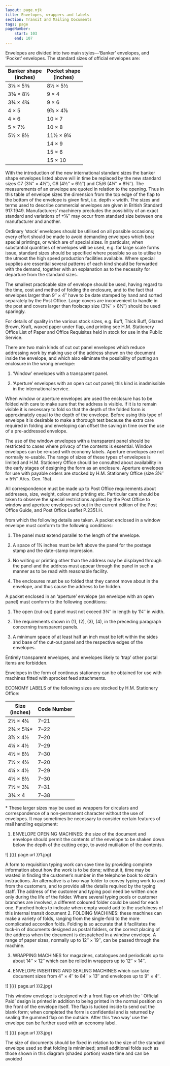 ```yaml
---
layout: page.njk
title: Envelopes, wrappers and labels
section: Transit and Mailing Documents
tags: page
pageNumber:
    start: 103
    end: 107
---
```


Envelopes are divided into two main styles—‘Banker’ envelopes, and ‘Pocket’ envelopes.
The standard sizes of official envelopes are:

| Banker shape<br/>(inches) | Pocket shape<br/>(inches) |
| - | - |
| 3&frac18; &times; 5&frac38; | 8&frac12; &times; 5&frac12;  |
| 3&frac58; &times; 8&frac12; | 9 &times; 4                  |
| 3&frac34; &times; 4&frac34; | 9 &times; 6                  |
| 4 &times; 5                 | 9&frac78; &times; 4&frac78;  |
| 4 &times; 6                 | 10 &times; 7                 |
| 5 &times; 7&frac12;         | 10 &times; 8                 |
| 5&frac12; &times; 8&frac12; | 11&frac12; &times; 9&frac14; |
|                             | 14 &times; 9                 |
|                             | 15 &times; 6                 |
|                             | 15 &times; 10                |

With the introduction of the new international standard sizes the banker shape
envelopes listed above will in time be replaced by the new standard sizes C7 (3&frac14;&Prime; &times; 4&frac12;&Prime;),
C6 (4&frac12;&Prime; &times; 6&frac12;&Prime;) and C5/6 (4&frac14;&Prime; &times; 8&frac58;&Prime;).
The measurements of an envelope are quoted in relation to the opening. Thus in
this table of envelope sizes the dimension from the top edge of the flap to the bottom
of the envelope is given first, i.e. depth &times; width. The sizes and terms used to describe
commercial envelopes are given in British Standard 917:1949. Manufacturers’
machinery precludes the possibility of an exact standard and variations of &plusmn;&frac18;&Prime; may
occur from standard size between one manufacturer and another.

Ordinary ‘stock’ envelopes should be utilised on all possible occasions; every effort
should be made to avoid demanding envelopes which bear special printings, or which
are of special sizes. In particular, when substantial quantities of envelopes will be used,
e.g. for large scale forms issue, standard sizes should be specified where possible so as
to utilise to the utmost the high speed production facilities available. Where special
supplies are essential several patterns of each kind should be forwarded with the
demand, together with an explanation as to the necessity for departure from the
standard sizes.

The smallest practicable size of envelope should be used, having regard to the time,
cost and method of folding the enclosure, and to the fact that envelopes larger than
9&Prime; &times; 4&Prime; have to be date stamped by hand and sorted separately by the Post Office.
Large covers are inconvenient to handle in the post and covers larger than foolscap
size (3&frac58;&Prime; &times; 8&frac12;&Prime;) should be used sparingly.

For details of quality in the various stock sizes, e.g. Buff, Thick Buff, Glazed
Brown, Kraft, waxed paper under flap, and printing see H.M. Stationery Office List of
Paper and Office Requisites held in stock for use in the Public Service.

There are two main kinds of cut out panel envelopes which reduce addressing work
by making use of the address shown on the document inside the envelope, and which
also eliminate the possibility of putting an enclosure in the wrong envelope:

1. ‘Window’ envelopes with a transparent panel.

2. ‘Aperture’ envelopes with an open cut out panel; this kind is inadmissible in the
international service.

When window or aperture envelopes are used the enclosure has to be folded with
care to make sure that the address is visible. If it is to remain visible it is necessary to
fold so that the depth of the folded form is approximately equal to the depth of the
envelope. Before using this type of envelope it is desirable to make a thorough test
because the extra care required in folding and enveloping can offset the saving in time
over the use of a pre-addressed envelope.

The use of the window envelopes with a transparent panel should be restricted to
cases where privacy of the contents is essential. Window envelopes can be re-used with
economy labels. Aperture envelopes are not normally re-usable. The range of sizes of
these types of envelopes is limited and H.M. Stationery Office should be consulted
about availability in the early stages of designing the form as an enclosure. Aperture
envelopes for use with payable orders are stocked by H.M. Stationery Office (size
3&frac18;&Prime; &times; 5&frac38;&Prime; A/cs. Gen. 15a).

All correspondence must be made up to Post Office requirements about addresses,
size, weight, colour and printing etc. Particular care should be taken to observe the
special restrictions applied by the Post Office to window and aperture envelopes set
out in the current edition of the Post Office Guide, and Post Office Leaflet P.2351.H.

from which the following details are taken.
A packet enclosed in a window envelope must conform to the following conditions:

1. The panel must extend parallel to the length of the envelope.

2. A space of 1&frac12; inches must be left above the panel for the postage stamp and
the date-stamp impression.

3. No writing or printing other than the address may be displayed through the
panel and the address must appear through the panel in such a manner as to be read
with reasonable facility.

4. The enclosures must be so folded that they cannot move about in the envelope,
and thus cause the address to be hidden.

A packet enclosed in an ‘aperture’ envelope (an envelope with an open panel) must
conform to the following conditions:

1. The open (cut-out) panel must not exceed 3&frac34;&Prime; in length by 1&frac14;&Prime; in width.

2. The requirements shown in (1), (2), (3), (4), in the preceding paragraph concerning transparent panels.

3. A minimum space of at least half an inch must be left within the sides and base
of the cut-out panel and the respective edges of the envelopes.

Entirely transparent envelopes, and envelopes likely to ‘trap’ other postal items are
forbidden.

Envelopes in the form of continous stationery can be obtained for use with machines
fitted with sprocket feed attachments.

ECONOMY LABELS of the following sizes are stocked by H.M. Stationery Office:

| Size<br/>(inches) | Code Number |
| - | - |
| 2&frac12; &times; 4&frac14;  | 7&ndash;21 | For use with economy envelopes |
| 2&frac34; &times; 5&frac34;* | 7&ndash;22 | |
| 3&frac78; &times; 4&frac12;  | 7&ndash;20 | |
| 4&frac14; &times; 4&frac12;  | 7&ndash;29 | |
| 4&frac12; &times; 8&frac12;  | 7&ndash;30 | For use with used non-economy envelopes |
| 7&frac12; &times; 4&frac12;  | 7&ndash;20 | |
| 4&frac14; &times; 4&frac12;  | 7&ndash;29 | |
| 4&frac12; &times; 8&frac12;  | 7&ndash;30 | |
| 7&frac12; &times; 3&frac14;  | 7&ndash;31 | |
| 3&frac34; &times; 4          | 7&ndash;38 | For use with C7 envelopes |

\* These larger sizes may be used as wrappers for circulars and correspondence of a non-permanent character without the use of envelopes.
It may sometimes be necessary to consider certain features of mail handling
equipment:

1. ENVELOPE OPENING MACHINES: the size of the document and envelope
should permit the contents of the envelope to be shaken down below the depth of the
cutting edge, to avoid mutilation of the contents.

![ ]({{ page.url }}1.jpg)

A form to requisition typing work can save time by providing complete information about
how the work is to be done; without it, time may be wasted in finding the customer’s
number in the telephone book to obtain instructions. An alternative is a two-way folder
to convey typing work to and from the customers, and to provide all the details required
by the typing staff. The address of the customer and typing pool need be written once
only during the life of the folder. Where several typing pools or customer branches are
involved, a different coloured folder could be used for each one. Punched holes to
indicate when empty would add to the usefulness of this internal transit document
2. FOLDING MACHINES: these machines can make a variety of folds, ranging from
the single-fold to the more complicated accordion folds. Folding is so accurate that it
facilitates the tuck-in of documents designed as postal folders, or the correct placing
of the address when the document is despatched in a window envelope. A range of
paper sizes, normally up to 12&Prime; &times; 19&Prime;, can be passed through the machine.

3. WRAPPING MACHINES for magazines, catalogues and periodicals up to about
14&Prime; &times; 12&Prime; which can be rolled in wrappers up to 12&Prime; &times; 14&Prime;.

4. ENVELOPE INSERTING AND SEALING MACHINES which can take document
sizes from 4&Prime; &times; 4&Prime; to 84&Prime; &times; 13&Prime; and envelopes up to 9&Prime; &times; 4&Prime;.

![ ]({{ page.url }}2.jpg)


This window envelope is designed with a front flap on which the ‘ Official Paid’ design is
printed in addition to being printed in the normal position on the front of the envelope
itself. The flap is tucked inside to send out the blank form; when completed the form is
confidential and is returned by sealing the gummed flap on the outside. After this ‘two
way’ use the envelope can be further used with an economy label.

![ ]({{ page.url }}3.jpg)

The size of documents should be fixed in relation to the size of the standard envelope used
so that folding is minimised; small additional folds such as those shown in this diagram
(shaded portion) waste time and can be avoided
